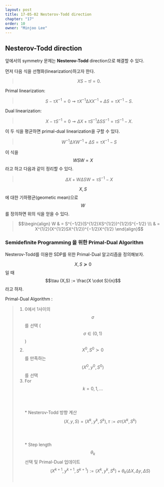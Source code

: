 ```yaml
---
layout: post
title: 17-05-02 Nesterov-Todd direction
chapter: "17"
order: 10
owner: "Minjoo Lee"
---
```

## Nesterov-Todd direction
앞에서의 symmetry 문제는 **Nesterov-Todd** direction으로 해결할 수 있다.
 
먼저 다음 식을 선형화(linearization)하고자 한다.
> $$XS −\tau I = 0. $$

Primal linearization: 
> $$S −\tau X^{−1} = 0 \rightsquigarrow τX^{−1}∆XX^{−1} + \Delta S = \tau X^{−1} −S.$$

Dual linearization: 
> $$X −\tau S^{−1} = 0 \rightsquigarrow \Delta X + \tau S^{−1}\Delta SS^{−1} = \tau S^{−1} −X.$$

이 두 식을 평균하면 primal-dual linearization을 구할 수 있다.
> $$W^{−1}\Delta XW^{−1} + \Delta S = \tau X^{−1} −S$$

이 식을 $$WSW = X$$라고 하고 다음과 같이 정리할 수 있다.
> $$\Delta X + W\Delta SW = \tau S^{−1} −X$$

$$X,S$$에 대한 기하평균(geometic mean)으로 $$W$$를 정의하면 위의 식을 얻을 수 있다.
> $$\begin{align}
> W & = S^{−1/2}(S^{1/2}XS^{1/2})^{1/2}S^{−1/2} \\\
> & = X^{1/2}(X^{1/2}SX^{1/2})^{−1/2}X^{1/2}
> \end{align}$$



### Semideﬁnite Programming 을 위한 Primal-Dual Algorithm<br>
Nesterov-Todd를 이용한 SDP를 위한 Primal-Dual 알고리즘을 정의해보자.

$$X,S \succeq 0$$일 때 $$\tau (X,S) := \frac{X \cdot S}{n}$$라고 하자.

Primal-Dual Algorithm :
> 1. 0에서 1사이의 $$\sigma$$ 를 선택 ($$\sigma  ∈ (0,1)$$)<br>
> 2. $$X^0,S^0 \succ 0$$를 만족하는 $$(X^0,y^0,S^0)$$ 를 선택<br>
> 3. For $$k = 0,1,... $$<br>
> $$\quad$$ * Nesterov-Todd 방향 계산<br>
> $$\qquad \quad (X,y,S) = (X^k,y^k,S^k), τ := \sigma \tau(X^k,S^k)$$<br>
> $$\quad$$  * Step length $$\theta_k$$ 선택 및 Primal-Dual 업데이트<br>
> $$\qquad \quad (X^{k+1},y^{k+1},S^{k+1}) := (X^k,y^k,S^k) + θ_k(\Delta X,\Delta y,\Delta S)$$<br>    


